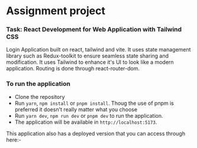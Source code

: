 # Assignment project 
### Task: React Development for Web Application with Tailwind CSS
Login Application built on react, tailwind and vite. It uses state management library such as Redux-toolkit to ensure seamless state sharing and modification. It uses Tailwind to enhance it's UI to look like a modern application. Routing is done through react-router-dom. 

### To run the application 
- Clone the repository
- Run `yarn`, `npm install` or `pnpm install`. Thoug the use of pnpm is preferred it doesn't really matter what you choose
- Run `yarn dev`, `npm run dev` or `pnpm dev` to run the application. 
- The application will be available in `http://localhost:5173`.

This application also has a deployed version that you can access through here:-